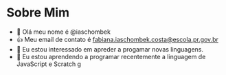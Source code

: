 # Sobre Mim
- 👋 Olá meu nome é @iaschombek
- :+1: Meu email de contato é fabiana.iaschombek.costa@escola.pr.gov.br
- 👀 Eu estou interessado em apreder a progamar novas linguagens.
- 🌱 Eu estou aprendendo a programar recentemente a linguagem de JavaScript e Scratch g

